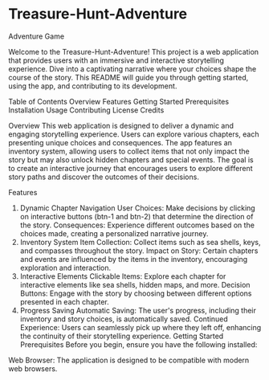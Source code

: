 # Treasure-Hunt-Adventure
Adventure Game

Welcome to the Treasure-Hunt-Adventure! This project is a web application that provides users with an immersive and interactive storytelling experience. Dive into a captivating narrative where your choices shape the course of the story. This README will guide you through getting started, using the app, and contributing to its development.

Table of Contents
Overview
Features
Getting Started
Prerequisites
Installation
Usage
Contributing
License
Credits

Overview
This web application is designed to deliver a dynamic and engaging storytelling experience. Users can explore various chapters,
each presenting unique choices and consequences. The app features an inventory system, allowing users to collect items that not 
only impact the story but may also unlock hidden chapters and special events. The goal is to create an interactive journey that
encourages users to explore different story paths and discover the outcomes of their decisions.

Features
1. Dynamic Chapter Navigation
User Choices: Make decisions by clicking on interactive buttons (btn-1 and btn-2) that determine the direction of the story.
Consequences: Experience different outcomes based on the choices made, creating a personalized narrative journey.
2. Inventory System
Item Collection: Collect items such as sea shells, keys, and compasses throughout the story.
Impact on Story: Certain chapters and events are influenced by the items in the inventory, encouraging exploration and interaction.
3. Interactive Elements
Clickable Items: Explore each chapter for interactive elements like sea shells, hidden maps, and more.
Decision Buttons: Engage with the story by choosing between different options presented in each chapter.
4. Progress Saving
Automatic Saving: The user's progress, including their inventory and story choices, is automatically saved.
Continued Experience: Users can seamlessly pick up where they left off, enhancing the continuity of their storytelling experience.
Getting Started
Prerequisites
Before you begin, ensure you have the following installed:

Web Browser: The application is designed to be compatible with modern web browsers.
